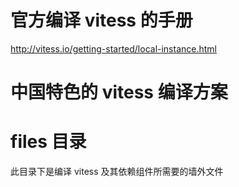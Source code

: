 # 官方编译 vitess 的手册
http://vitess.io/getting-started/local-instance.html

# 中国特色的 vitess 编译方案

# files 目录
  此目录下是编译 vitess 及其依赖组件所需要的墙外文件
